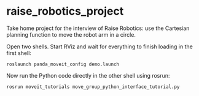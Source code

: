 # raise_robotics_project
Take home project for the interview of Raise Robotics: use the Cartesian planning function to move the robot arm in a circle.

Open two shells. Start RViz and wait for everything to finish loading in the first shell:

```` 
roslaunch panda_moveit_config demo.launch
````

Now run the Python code directly in the other shell using rosrun:
```` 
rosrun moveit_tutorials move_group_python_interface_tutorial.py
````

